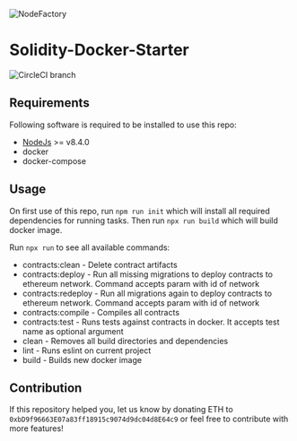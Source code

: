 ![NodeFactory](banner.png)

# Solidity-Docker-Starter
![CircleCI branch](https://img.shields.io/circleci/project/github/NodeFactoryIo/solidity-docker-starter/master.svg)

## Requirements

Following software is required to be installed to use this repo:
 * [NodeJs](https://nodejs.org/en/) >= v8.4.0
 * docker
 * docker-compose

## Usage

On first use of this repo, run `npm run init` which will install
all required dependencies for running tasks. Then run `npx run build` which will
build docker image.

Run `npx run` to see all available commands:
- contracts:clean                 - Delete contract artifacts
- contracts:deploy                - Run all missing migrations to deploy contracts to ethereum network. Command accepts param with id of network
- contracts:redeploy              - Run all migrations again to deploy contracts to ethereum network. Command accepts param with id of network
- contracts:compile               - Compiles all contracts
- contracts:test                  - Runs tests against contracts in docker. It accepts test name as optional argument
- clean                           - Removes all build directories and dependencies
- lint                            - Runs eslint on current project
- build                           - Builds new docker image

## Contribution

If this repository helped you, let us know by donating ETH to `0xbD9f96663E07a83ff18915c9074d9dc04d8E64c9` or feel free to contribute with more features!
